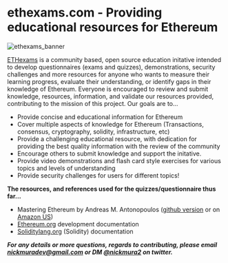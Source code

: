 ethexams.com - Providing educational resources for Ethereum
============

![ethexams_banner](https://user-images.githubusercontent.com/92566574/177671391-238ff8a7-dcd4-4ec1-bac2-6452092ba796.png)




[ETHexams](https://ethexams.com) is a community based, open source education initative intended to develop questionnaires (exams and quizzes), demonstrations, security challenges and more resources for anyone who wants to measure their learning progress, evaluate their understanding, or identify gaps in their knowledge of Ethereum. Everyone is encouraged to review and submit knowledge, resources, information, and validate our resources provided, contributing to the mission of this project. Our goals are to...

*   Provide concise and educational information for Ethereum
*   Cover multiple aspects of knowledge for Ethereum (Transactions, consensus, cryptography, solidity, infrastructure, etc)
*   Provide a challenging educational resource, with dedication for providing the best quality information with the review of the community
*   Encourage others to submit knowledge and support the initative.
*   Provide video demonstrations and flash card style exercises for various topics and levels of understanding
*   Provide security challenges for users for different topics! 

**The resources, and references used for the quizzes/questionnaire thus far...**

*   Mastering Ethereum by Andreas M. Antonopoulos ([github version](https://github.com/ethereumbook/ethereumbook/blob/develop/book.asciidoc) or on [Amazon US](https://www.amazon.com/Mastering-Ethereum-Building-Smart-Contracts/dp/1491971940))
*   [Ethereum.org](https://ethereum.org/en/developers/docs/ ) development documentation
*   [Soliditylang.org](https://docs.soliditylang.org/) (Solidity) documentation

_**For any details or more questions, regards to contributing, please email nickmuradev@gmail.com or DM [@nickmura2](http://twitter.com/nickmura2) on twitter.**_
